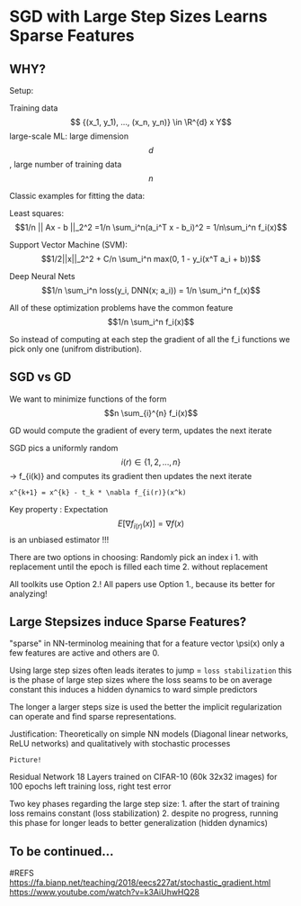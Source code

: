 # SGD with Large Step Sizes Learns Sparse Features

## WHY?

Setup:

Training data $$ {(x_1, y_1), ..., (x_n, y_n)} \in \R^{d} x Y$$
large-scale ML: large dimension $$d$$, large number of training data $$n$$

Classic examples for fitting the data:

Least squares: $$1/n || Ax - b ||_2^2 =1/n \sum_i^n(a_i^T x - b_i)^2 = 1/n\sum_i^n f_i(x)$$

Support Vector Machine (SVM): $$1/2||x||_2^2 + C/n \sum_i^n max(0, 1 - y_i(x^T a_i + b))$$

Deep Neural Nets $$1/n \sum_i^n loss(y_i, DNN(x; a_i)) = 1/n \sum_i^n f_(x)$$


All of these optimization problems have the common feature $$1/n \sum_i^n f_i(x)$$

So instead of computing at each step the gradient of all the f_i functions we
pick only one (unifrom distribution).

## SGD vs GD

We want to minimize functions of the form $$n \sum_{i}^{n} f_i(x)$$

GD would compute the gradient of every term, updates the next iterate

SGD pics a uniformly random $$ i(r) \in \{1, 2, ..., n\} $$  ->
f_{i(k)} and computes its gradient then updates the next iterate

    x^{k+1} = x^{k} - t_k * \nabla f_{i(r)}(x^k)

Key property : Expectation $$ E[\nabla f_{i(r)}(x)] = \nabla f(x) $$
                is an unbiased estimator !!!

There are two options in choosing:
Randomly pick an index i
    1. with replacement until the epoch is filled each time
    2. without replacement

All toolkits use Option 2.!
All papers use Option 1., because its better for analyzing!

## Large Stepsizes induce Sparse Features?

"sparse" in NN-terminolog meaining that for a feature vector \psi(x)
only a few features are active and others are 0.

Using large step sizes often leads iterates to jump = `loss stabilization`
this is the phase of large step sizes where the loss seams to be on average
constant this induces a hidden dynamics to ward simple predictors

The longer a larger steps size is used the better the implicit regularization
can operate and find sparse representations.

Justification: Theoretically on simple NN models (Diagonal linear networks,
ReLU networks) and qualitatively with
stochastic processes

    Picture!

Residual Network 18 Layers trained on CIFAR-10 (60k 32x32 images) for 100
epochs left training loss, right test error

Two key phases regarding the large step size:
    1. after the start of training loss remains constant (loss stabilization)
    2. despite no progress, running this phase for longer leads to better
       generalization (hidden dynamics)


## To be continued...










#REFS
https://fa.bianp.net/teaching/2018/eecs227at/stochastic_gradient.html
https://www.youtube.com/watch?v=k3AiUhwHQ28
